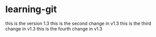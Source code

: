 # learning-git
this is the version 1.3
this is the second change in v1.3
this is the third change in v1.3
this is the fourth change in v1.3
